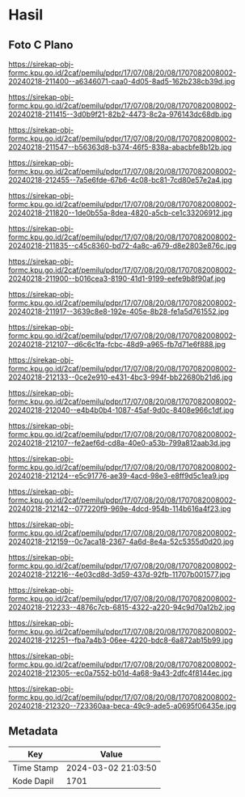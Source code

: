 # Hasil

## Foto C Plano

https://sirekap-obj-formc.kpu.go.id/2caf/pemilu/pdpr/17/07/08/20/08/1707082008002-20240218-211400--a6346071-caa0-4d05-8ad5-162b238cb39d.jpg

https://sirekap-obj-formc.kpu.go.id/2caf/pemilu/pdpr/17/07/08/20/08/1707082008002-20240218-211415--3d0b9f21-82b2-4473-8c2a-976143dc68db.jpg

https://sirekap-obj-formc.kpu.go.id/2caf/pemilu/pdpr/17/07/08/20/08/1707082008002-20240218-211547--b56363d8-b374-46f5-838a-abacbfe8b12b.jpg

https://sirekap-obj-formc.kpu.go.id/2caf/pemilu/pdpr/17/07/08/20/08/1707082008002-20240218-212455--7a5e6fde-67b6-4c08-bc81-7cd80e57e2a4.jpg

https://sirekap-obj-formc.kpu.go.id/2caf/pemilu/pdpr/17/07/08/20/08/1707082008002-20240218-211820--1de0b55a-8dea-4820-a5cb-ce1c33206912.jpg

https://sirekap-obj-formc.kpu.go.id/2caf/pemilu/pdpr/17/07/08/20/08/1707082008002-20240218-211835--c45c8360-bd72-4a8c-a679-d8e2803e876c.jpg

https://sirekap-obj-formc.kpu.go.id/2caf/pemilu/pdpr/17/07/08/20/08/1707082008002-20240218-211900--b016cea3-8190-41d1-9199-eefe9b8f90af.jpg

https://sirekap-obj-formc.kpu.go.id/2caf/pemilu/pdpr/17/07/08/20/08/1707082008002-20240218-211917--3639c8e8-192e-405e-8b28-fe1a5d761552.jpg

https://sirekap-obj-formc.kpu.go.id/2caf/pemilu/pdpr/17/07/08/20/08/1707082008002-20240218-212107--d6c6c1fa-fcbc-48d9-a965-fb7d71e6f888.jpg

https://sirekap-obj-formc.kpu.go.id/2caf/pemilu/pdpr/17/07/08/20/08/1707082008002-20240218-212133--0ce2e910-e431-4bc3-994f-bb22680b21d6.jpg

https://sirekap-obj-formc.kpu.go.id/2caf/pemilu/pdpr/17/07/08/20/08/1707082008002-20240218-212040--e4b4b0b4-1087-45af-9d0c-8408e966c1df.jpg

https://sirekap-obj-formc.kpu.go.id/2caf/pemilu/pdpr/17/07/08/20/08/1707082008002-20240218-212107--fe2aef6d-cd8a-40e0-a53b-799a812aab3d.jpg

https://sirekap-obj-formc.kpu.go.id/2caf/pemilu/pdpr/17/07/08/20/08/1707082008002-20240218-212124--e5c91776-ae39-4acd-98e3-e8ff9d5c1ea9.jpg

https://sirekap-obj-formc.kpu.go.id/2caf/pemilu/pdpr/17/07/08/20/08/1707082008002-20240218-212142--077220f9-969e-4dcd-954b-114b616a4f23.jpg

https://sirekap-obj-formc.kpu.go.id/2caf/pemilu/pdpr/17/07/08/20/08/1707082008002-20240218-212159--0c7aca18-2367-4a6d-8e4a-52c5355d0d20.jpg

https://sirekap-obj-formc.kpu.go.id/2caf/pemilu/pdpr/17/07/08/20/08/1707082008002-20240218-212216--4e03cd8d-3d59-437d-92fb-11707b001577.jpg

https://sirekap-obj-formc.kpu.go.id/2caf/pemilu/pdpr/17/07/08/20/08/1707082008002-20240218-212233--4876c7cb-6815-4322-a220-94c9d70a12b2.jpg

https://sirekap-obj-formc.kpu.go.id/2caf/pemilu/pdpr/17/07/08/20/08/1707082008002-20240218-212251--fba7a4b3-06ee-4220-bdc8-6a872ab15b99.jpg

https://sirekap-obj-formc.kpu.go.id/2caf/pemilu/pdpr/17/07/08/20/08/1707082008002-20240218-212305--ec0a7552-b01d-4a68-9a43-2dfc4f8144ec.jpg

https://sirekap-obj-formc.kpu.go.id/2caf/pemilu/pdpr/17/07/08/20/08/1707082008002-20240218-212320--723360aa-beca-49c9-ade5-a0695f06435e.jpg


## Metadata

| Key        | Value               |
| ---------- | ------------------- |
| Time Stamp | 2024-03-02 21:03:50 |
| Kode Dapil | 1701                |



